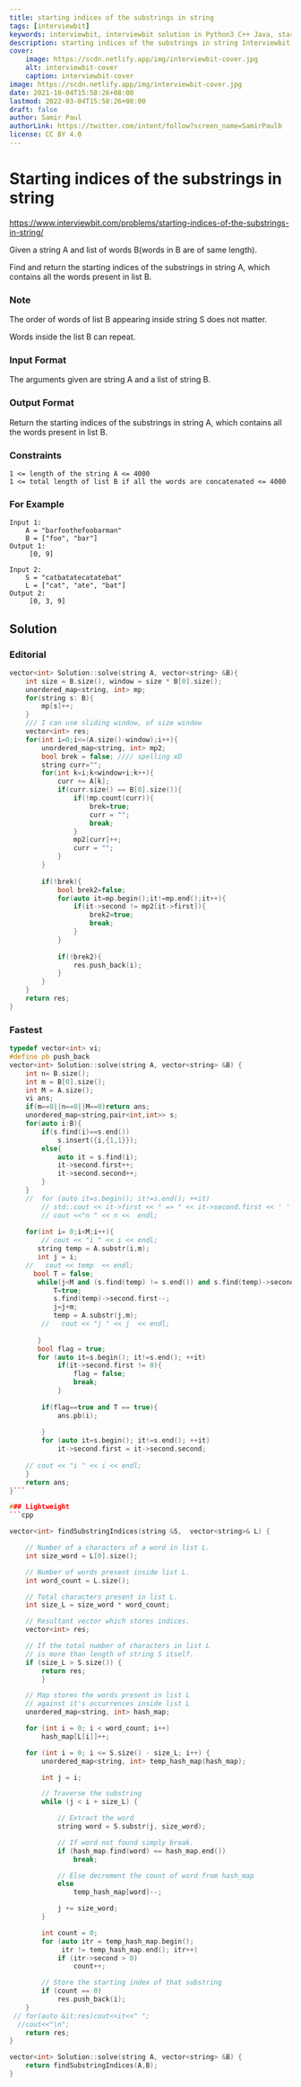 ```yaml
---
title: starting indices of the substrings in string
tags: [interviewbit]
keywords: interviewbit, interviewbit solution in Python3 C++ Java, starting indices of the substrings in string solution
description: starting indices of the substrings in string Interviewbit Solution Explained
cover:
    image: https://scdn.netlify.app/img/interviewbit-cover.jpg
    alt: interviewbit-cover
    caption: interviewbit-cover
image: https://scdn.netlify.app/img/interviewbit-cover.jpg
date: 2021-10-04T15:58:26+08:00
lastmod: 2022-03-04T15:58:26+08:00
draft: false
author: Samir Paul
authorLink: https://twitter.com/intent/follow?screen_name=SamirPaulb
license: CC BY 4.0
---
```


# Starting indices of the substrings in string

https://www.interviewbit.com/problems/starting-indices-of-the-substrings-in-string/

Given a string A and list of words B(words in B are of same length).

Find and return the starting indices of the substrings in string A, which contains all the words present in list B.

### Note

The order of words of list B appearing inside string S does not matter.

Words inside the list B can repeat.

### Input Format

The arguments given are string A and a list of string B.

### Output Format

Return the starting indices of the substrings in string A, which contains all the words present in list B.

### Constraints

```
1 <= length of the string A <= 4000
1 <= total length of list B if all the words are concatenated <= 4000
```

### For Example

```
Input 1:
    A = "barfoothefoobarman" 
    B = ["foo", "bar"] 
Output 1:
     [0, 9]

Input 2:
    S = "catbatatecatatebat"
    L = ["cat", "ate", "bat"] 
Output 2:
     [0, 3, 9]
```

## Solution
### Editorial
```cpp
vector<int> Solution::solve(string A, vector<string> &B){
    int size = B.size(), window = size * B[0].size();
    unordered_map<string, int> mp;
    for(string s: B){
        mp[s]++;
    }
    /// I can use sliding window, of size window
    vector<int> res;
    for(int i=0;i<=(A.size()-window);i++){
        unordered_map<string, int> mp2;
        bool brek = false; //// spelling xD
        string curr="";
        for(int k=i;k<window+i;k++){
            curr += A[k];
            if(curr.size() == B[0].size()){
                if(!mp.count(curr)){
                    brek=true;
                    curr = "";
                    break;
                }
                mp2[curr]++;
                curr = "";
            }
        }
        
        if(!brek){
            bool brek2=false;
            for(auto it=mp.begin();it!=mp.end();it++){
                if(it->second != mp2[it->first]){
                    brek2=true;
                    break;
                }
            }
            
            if(!brek2){
                res.push_back(i);
            }
        }
    }
    return res;
}
```

### Fastest
```cpp
typedef vector<int> vi;
#define pb push_back
vector<int> Solution::solve(string A, vector<string> &B) {
    int n= B.size();
    int m = B[0].size();
    int M = A.size();
    vi ans;
    if(m==0||n==0||M==0)return ans;
    unordered_map<string,pair<int,int>> s;
    for(auto i:B){
        if(s.find(i)==s.end())  
            s.insert({i,{1,1}});
        else{
            auto it = s.find(i);
            it->second.first++;
            it->second.second++;
        }
    }
    //  for (auto it=s.begin(); it!=s.end(); ++it)
        // std::cout << it->first << " => " << it->second.first << ' ' << it->second.second << '\n';
        // cout <<"n " << n <<  endl;
    
    for(int i= 0;i<M;i++){
        // cout << "i " << i << endl;
       string temp = A.substr(i,m);
       int j = i;
    //   cout << temp  << endl;
      bool T = false;
       while(j<M and (s.find(temp) != s.end()) and s.find(temp)->second.first>0){
           T=true;
           s.find(temp)->second.first--;
           j=j+m;
           temp = A.substr(j,m);
        //   cout << "j " << j  << endl;
           
       }
       bool flag = true;
       for (auto it=s.begin(); it!=s.end(); ++it)
            if(it->second.first != 0){
                flag = false;
                break;
            }
            
        if(flag==true and T == true){
            ans.pb(i);
            
        }
        for (auto it=s.begin(); it!=s.end(); ++it)
            it->second.first = it->second.second;
            
    // cout << "i " << i << endl;
    }
    return ans;
}```

### Lightweight
```cpp

vector<int> findSubstringIndices(string &S,  vector<string>& L) {

    // Number of a characters of a word in list L.
    int size_word = L[0].size();

    // Number of words present inside list L.
    int word_count = L.size();

    // Total characters present in list L.
    int size_L = size_word * word_count;

    // Resultant vector which stores indices.
    vector<int> res;

    // If the total number of characters in list L
    // is more than length of string S itself.
    if (size_L > S.size()) {
        return res;
        }

    // Map stores the words present in list L
    // against it's occurrences inside list L
    unordered_map<string, int> hash_map;

    for (int i = 0; i < word_count; i++)
        hash_map[L[i]]++;

    for (int i = 0; i <= S.size() - size_L; i++) {
        unordered_map<string, int> temp_hash_map(hash_map);

        int j = i;

        // Traverse the substring
        while (j < i + size_L) {

            // Extract the word
            string word = S.substr(j, size_word);

            // If word not found simply break.
            if (hash_map.find(word) == hash_map.end())
                break;

            // Else decrement the count of word from hash_map
            else
                temp_hash_map[word]--;

            j += size_word;
        }

        int count = 0;
        for (auto itr = temp_hash_map.begin();
             itr != temp_hash_map.end(); itr++)
            if (itr->second > 0)
                count++;

        // Store the starting index of that substring
        if (count == 0)
            res.push_back(i);
    }
 // for(auto &it:res)cout<<it<<" ";
  //cout<<"\n";
    return res;
}

vector<int> Solution::solve(string A, vector<string> &B) {
    return findSubstringIndices(A,B);
}
```
